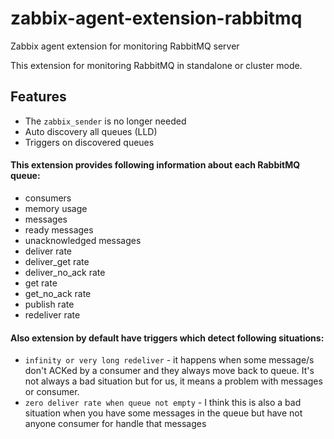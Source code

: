 # zabbix-agent-extension-rabbitmq
Zabbix agent extension for monitoring RabbitMQ server

This extension for monitoring RabbitMQ in standalone or cluster mode.

## Features
  - The `zabbix_sender` is no longer needed
  - Auto discovery all queues (LLD)
  - Triggers on discovered queues
 
#### This extension provides following information about each RabbitMQ queue:
  
  - consumers
  - memory usage
  - messages
  - ready messages
  - unacknowledged messages
  - deliver rate
  - deliver_get rate
  - deliver_no_ack rate
  - get rate
  - get_no_ack rate
  - publish rate
  - redeliver rate
  
#### Also extension by default have triggers which detect following situations:
  - `infinity or very long redeliver` - it happens when some message/s don't ACKed by a consumer and 
  they always move back to queue. It's not always a bad situation but for us, it means a problem with messages or consumer.
  - `zero deliver rate when queue not empty` - I think this is also a bad situation when you have some messages in the queue 
  but have not anyone consumer for handle that messages
